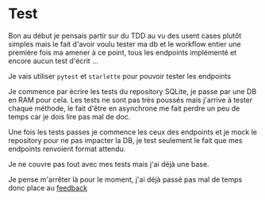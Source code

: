 # Test

Bon au début je pensais partir sur du TDD au vu des usent cases plutôt simples mais le fait d'avoir voulu tester ma db et le workflow entier une première fois ma amener à ce point, tous les endpoints implémenté et encore aucun test d'écrit ...

Je vais utiliser `pytest` et `starlette` pour pouvoir tester les endpoints

Je commence par écrire les tests du repository SQLite, je passe par une DB en RAM pour cela.
Les tests ne sont pas très poussés mais j'arrive à tester chaque méthode, le fait d'être en asynchrone me fait perdre un peu de temps car je dois lire pas mal de doc.

Une fois les tests passes je commence les ceux des endpoints et je mock le repository pour ne pas impacter la DB, je test seulement le fait que mes endpoints renvoient format attendu.

Je ne couvre pas tout avec mes tests mais j'ai déjà une base.

Je pense m'arrêter là pour le moment, j'ai déjà passé pas mal de temps donc place au [feedback](/walkthrough/04_feedback.md)
